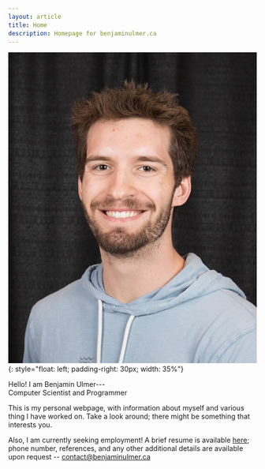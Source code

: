```yaml
---
layout: article
title: Home
description: Homepage for benjaminulmer.ca
---
```


![Image](/assets/images/headshot.jpg){: style="float: left; padding-right: 30px; width: 35%"}

Hello! I am Benjamin Ulmer--- <br>
Computer Scientist and Programmer

This is my personal webpage, with information about myself and various thing I have worked on.
Take a look around; there might be something that interests you.

Also, I am currently seeking employment! A brief resume is available [here](/resume.pdf); phone number, references, and any other additional details are available upon request -- <contact@benjaminulmer.ca>
